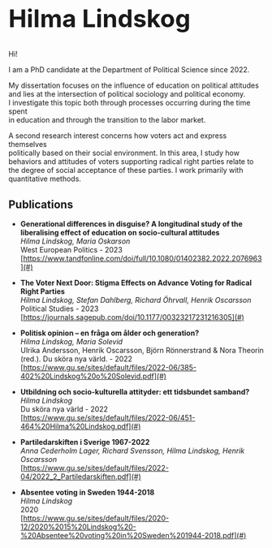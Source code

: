 <h1 style="font-size: 48px; font-weight: bold;">Hilma Lindskog</h1>

Hi!

I am a PhD candidate at the Department of Political Science since 2022.

My dissertation focuses on the influence of education on political attitudes  
and lies at the intersection of political sociology and political economy.  
I investigate this topic both through processes occurring during the time spent  
in education and through the transition to the labor market.

A second research interest concerns how voters act and express themselves  
politically based on their social environment. In this area, I study how  
behaviors and attitudes of voters supporting radical right parties relate to  
the degree of social acceptance of these parties. I work primarily with  
quantitative methods.

## Publications

- **Generational differences in disguise? A longitudinal study of the liberalising effect of education on socio-cultural attitudes**   
  _Hilma Lindskog, Maria Oskarson_  
  West European Politics - 2023  
  [https://www.tandfonline.com/doi/full/10.1080/01402382.2022.2076963](#)

- **The Voter Next Door: Stigma Effects on Advance Voting for Radical Right Parties**  
  _Hilma Lindskog, Stefan Dahlberg, Richard Öhrvall, Henrik Oscarsson_  
  Political Studies - 2023  
  [https://journals.sagepub.com/doi/10.1177/00323217231216305](#)

- **Politisk opinion – en fråga om ålder och generation?**  
  _Hilma Lindskog, Maria Solevid_  
  Ulrika Andersson, Henrik Oscarsson, Björn Rönnerstrand & Nora Theorin (red.). Du sköra nya värld. - 2022  
  [https://www.gu.se/sites/default/files/2022-06/385-402%20Lindskog%20o%20Solevid.pdf](#)

- **Utbildning och socio-kulturella attityder: ett tidsbundet samband?**  
  _Hilma Lindskog_  
  Du sköra nya värld - 2022  
  [https://www.gu.se/sites/default/files/2022-06/451-464%20Hilma%20Lindskog.pdf](#)

- **Partiledarskiften i Sverige 1967-2022**  
  _Anna Cederholm Lager, Richard Svensson, Hilma Lindskog, Henrik Oscarsson_  
  [https://www.gu.se/sites/default/files/2022-04/2022_2_Partiledarskiften.pdf](#)

- **Absentee voting in Sweden 1944-2018**  
  _Hilma Lindskog_  
  2020  
  [https://www.gu.se/sites/default/files/2020-12/2020%2015%20Lindskog%20-%20Absentee%20voting%20in%20Sweden%201944-2018.pdf](#)
